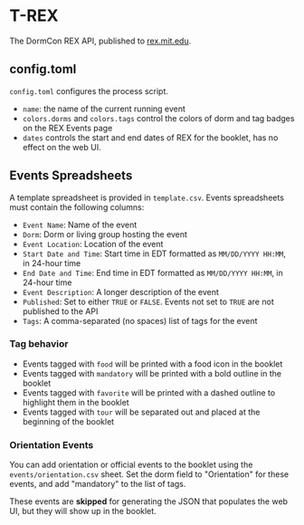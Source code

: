 # T-REX

The DormCon REX API, published to [rex.mit.edu](https://rex.mit.edu).

## config.toml

`config.toml` configures the process script.

- `name`: the name of the current running event
- `colors.dorms` and `colors.tags` control the colors of dorm and tag badges on the REX Events page
- `dates` controls the start and end dates of REX for the booklet, has no effect on the web UI.

## Events Spreadsheets

A template spreadsheet is provided in `template.csv`. Events spreadsheets must contain the following columns:

- `Event Name`: Name of the event
- `Dorm`: Dorm or living group hosting the event
- `Event Location`: Location of the event
- `Start Date and Time`: Start time in EDT formatted as `MM/DD/YYYY HH:MM`, in 24-hour time
- `End Date and Time`: End time in EDT formatted as `MM/DD/YYYY HH:MM`, in 24-hour time
- `Event Description`: A longer description of the event
- `Published`: Set to either `TRUE` or `FALSE`. Events not set to `TRUE` are not published to the API
- `Tags`: A comma-separated (no spaces) list of tags for the event

### Tag behavior

- Events tagged with `food` will be printed with a food icon in the booklet
- Events tagged with `mandatory` will be printed with a bold outline in the booklet
- Events tagged with `favorite` will be printed with a dashed outline to highlight them in the booklet
- Events tagged with `tour` will be separated out and placed at the beginning of the booklet

### Orientation Events

You can add orientation or official events to the booklet using the `events/orientation.csv` sheet. 
Set the dorm field to "Orientation" for these events, and add "mandatory" to the list of tags.

These events are **skipped** for generating the JSON that populates the web UI, but they will show up
in the booklet.